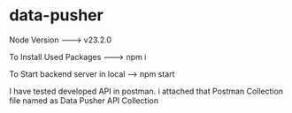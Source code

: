 # data-pusher

Node Version ---> v23.2.0

To Install Used Packages ---> npm i

To Start backend server in local --> npm start

I have tested developed API in postman. i attached that Postman Collection file named as Data Pusher API Collection

